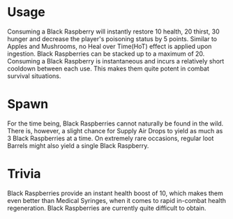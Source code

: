 # Usage

Consuming a Black Raspberry will instantly restore 10 health, 20 thirst, 30 hunger and decrease the player's poisoning status by 5 points. Similar to Apples and Mushrooms, no Heal over Time(HoT) effect is applied upon ingestion.
Black Raspberries can be stacked up to a maximum of 20.
Consuming a Black Raspberry is instantaneous and incurs a relatively short cooldown between each use. This makes them quite potent in combat survival situations.
# Spawn

For the time being, Black Raspberries cannot naturally be found in the wild.
There is, however, a slight chance for Supply Air Drops to yield as much as 3 Black Raspberries at a time.
On extremely rare occasions, regular loot Barrels might also yield a single Black Raspberry.
# Trivia

Black Raspberries provide an instant health boost of 10, which makes them even better than Medical Syringes, when it comes to rapid in-combat health regeneration.
Black Raspberries are currently quite difficult to obtain.
